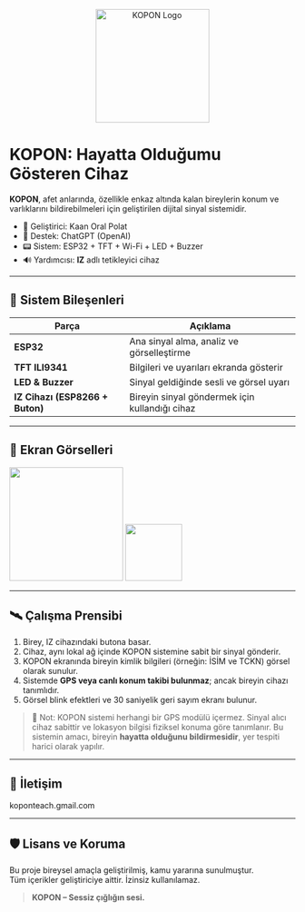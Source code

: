 
<p align="center">
  <img src="assets/logo-kopon.png" alt="KOPON Logo" width="200">
</p>

# KOPON: Hayatta Olduğumu Gösteren Cihaz

**KOPON**, afet anlarında, özellikle enkaz altında kalan bireylerin konum ve varlıklarını bildirebilmeleri için geliştirilen dijital sinyal sistemidir.

- 🧠 Geliştirici: Kaan Oral Polat
- 🤖 Destek: ChatGPT (OpenAI)
- 📟 Sistem: ESP32 + TFT + Wi-Fi + LED + Buzzer
- 🔊 Yardımcısı: **IZ** adlı tetikleyici cihaz

---

## 🔧 Sistem Bileşenleri

| Parça | Açıklama |
|-------|----------|
| **ESP32** | Ana sinyal alma, analiz ve görselleştirme |
| **TFT ILI9341** | Bilgileri ve uyarıları ekranda gösterir |
| **LED & Buzzer** | Sinyal geldiğinde sesli ve görsel uyarı |
| **IZ Cihazı (ESP8266 + Buton)** | Bireyin sinyal göndermek için kullandığı cihaz |

---

## 📸 Ekran Görselleri

<img src="assets/logo-kopon.png" width="200">
<img src="assets/logo-iz.png" width="100">

---

## 🛰️ Çalışma Prensibi

1. Birey, IZ cihazındaki butona basar.
2. Cihaz, aynı lokal ağ içinde KOPON sistemine sabit bir sinyal gönderir.
3. KOPON ekranında bireyin kimlik bilgileri (örneğin: İSİM ve TCKN) görsel olarak sunulur.
4. Sistemde **GPS veya canlı konum takibi bulunmaz**; ancak bireyin cihazı tanımlıdır.
5. Görsel blink efektleri ve 30 saniyelik geri sayım ekranı bulunur.

> 📍 Not: KOPON sistemi herhangi bir GPS modülü içermez.
> Sinyal alıcı cihaz sabittir ve lokasyon bilgisi fiziksel konuma göre tanımlanır.
> Bu sistemin amacı, bireyin **hayatta olduğunu bildirmesidir**, yer tespiti harici olarak yapılır.

---

## 💬 İletişim

 koponteach.gmail.com

---

## 🛡️ Lisans ve Koruma

Bu proje bireysel amaçla geliştirilmiş, kamu yararına sunulmuştur.  
Tüm içerikler geliştiriciye aittir. İzinsiz kullanılamaz.

> **KOPON – Sessiz çığlığın sesi.**
